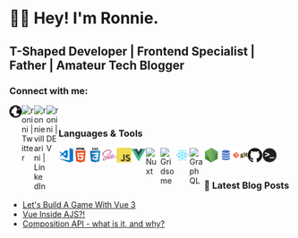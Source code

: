 # 👋🏻 Hey! I'm Ronnie.

## T-Shaped Developer | Frontend Specialist | Father | Amateur Tech Blogger

### Connect with me:

[<img align="left" alt="ronini.dev" width="22px" src="https://raw.githubusercontent.com/iconic/open-iconic/master/svg/globe.svg" />][website]
[<img align="left" alt="ronini | Twitter" width="22px" src="https://cdn.jsdelivr.net/npm/simple-icons@v3/icons/twitter.svg" />][twitter]
[<img align="left" alt="ronnie villarini | LinkedIn" width="22px" src="https://cdn.jsdelivr.net/npm/simple-icons@v3/icons/linkedin.svg" />][linkedin]
[<img align="left" alt="ronini | DEV" width="22px" src="https://cdn.jsdelivr.net/npm/simple-icons@v3/icons/dev-dot-to.svg" />][dev]

<br />

### Languages & Tools

<img align="left" alt="Visual Studio Code" width="26px" src="https://raw.githubusercontent.com/github/explore/80688e429a7d4ef2fca1e82350fe8e3517d3494d/topics/visual-studio-code/visual-studio-code.png" />
<img align="left" alt="HTML5" width="26px" src="https://raw.githubusercontent.com/github/explore/80688e429a7d4ef2fca1e82350fe8e3517d3494d/topics/html/html.png" />
<img align="left" alt="CSS3" width="26px" src="https://raw.githubusercontent.com/github/explore/80688e429a7d4ef2fca1e82350fe8e3517d3494d/topics/css/css.png" />
<img align="left" alt="Sass" width="26px" src="https://raw.githubusercontent.com/github/explore/80688e429a7d4ef2fca1e82350fe8e3517d3494d/topics/sass/sass.png" />
<img align="left" alt="JavaScript" width="26px" src="https://raw.githubusercontent.com/github/explore/80688e429a7d4ef2fca1e82350fe8e3517d3494d/topics/javascript/javascript.png" />
<img align="left" alt="Vue" width="26px" src="https://raw.githubusercontent.com/github/explore/80688e429a7d4ef2fca1e82350fe8e3517d3494d/topics/vue/vue.png" />
<img align="left" alt="Nuxt" width="26px" src="https://avatars2.githubusercontent.com/u/23360933?s=200&v=4" />
<img align="left" alt="Gridsome" width="26px" src="https://avatars0.githubusercontent.com/u/17981963?s=200&v=4" />
<img align="left" alt="React" width="26px" src="https://raw.githubusercontent.com/github/explore/80688e429a7d4ef2fca1e82350fe8e3517d3494d/topics/react/react.png" />
<img align="left" alt="GraphQL" width="26px" src="https://graphql.org/img/logo.svg" />
<img align="left" alt="Node.js" width="26px" src="https://raw.githubusercontent.com/github/explore/80688e429a7d4ef2fca1e82350fe8e3517d3494d/topics/nodejs/nodejs.png" />
<img align="left" alt="SQL" width="26px" src="https://raw.githubusercontent.com/github/explore/80688e429a7d4ef2fca1e82350fe8e3517d3494d/topics/sql/sql.png" />
<img align="left" alt="Git" width="26px" src="https://raw.githubusercontent.com/github/explore/80688e429a7d4ef2fca1e82350fe8e3517d3494d/topics/git/git.png" />
<img align="left" alt="GitHub" width="26px" src="https://raw.githubusercontent.com/github/explore/78df643247d429f6cc873026c0622819ad797942/topics/github/github.png" />
<img align="left" alt="Terminal" width="26px" src="https://raw.githubusercontent.com/github/explore/80688e429a7d4ef2fca1e82350fe8e3517d3494d/topics/terminal/terminal.png" />

<br/>
<br/>

### 📕 Latest Blog Posts

- [Let's Build A Game With Vue 3](https://ronini.dev/blog/let-s-build-a-game-with-vue-3/)
- [Vue Inside AJS?!](https://ronini.dev/blog/vue-inside-ajs/)
- [Composition API - what is it, and why?](https://ronini.dev/blog/composition-api-what-is-it-and-why/)

<!-- Definitions -->

[website]: https://ronini.dev
[blog]: https://ronini.dev/blog
[twitter]: https://twitter.com/_ronini
[linkedin]: https://linkedin.com/in/ronnievillarini
[dev]: https://dev.to/_ronini
